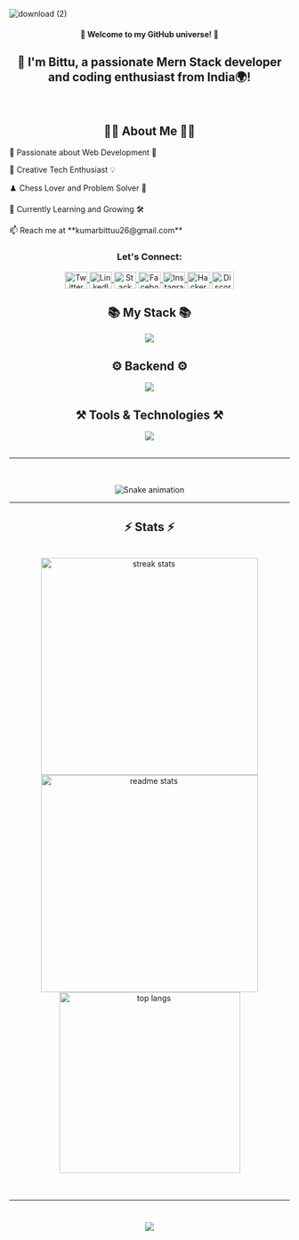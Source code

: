 ![download (2)](https://github.com/user-attachments/assets/a16d9650-0d51-4c5c-913d-d670d46f7c5e)

<h4 align="center">🚀 Welcome to my GitHub universe! 🚀</h4>
<h2 align="center">👋 I'm Bittu, a passionate Mern Stack developer and coding enthusiast from India🌍!</h2>
<br/>
<h2 align="center">👨‍💻 About Me 👨‍💻</h2>
<!-- <img align="right" width="250" alt="Coding" src="https://github.com/Bittukr7479/Bittukr7479/assets/143955797/3ac3278b-8a5e-46f1-9f9e-c01e3ee3874a" /> -->
<p align="left"> 🌟 Passionate about Web Development 🚀 </p>
<p align="left"> 🎨 Creative Tech Enthusiast 💡 </p>
<p align="left"> ♟️ Chess Lover and Problem Solver 💪 </p>
<p align="left"> 🌱 Currently Learning and Growing 🛠️ </p>
<p align="left"> 📫 Reach me at **kumarbittuu26@gmail.com** </p>

<h3 align="center">Let's Connect:</h3>
<p align="center">
  <a href="https://twitter.com/bittuku51471147" target="blank">
    <img align="center" src="https://raw.githubusercontent.com/rahuldkjain/github-profile-readme-generator/master/src/images/icons/Social/twitter.svg" alt="Twitter" height="30" width="40" />
  </a>
  <a href="https://www.linkedin.com/in/bittukr7479" target="blank">
    <img align="center" src="https://raw.githubusercontent.com/rahuldkjain/github-profile-readme-generator/master/src/images/icons/Social/linked-in-alt.svg" alt="LinkedIn" height="30" width="40" />
  </a>
  <a href="https://stackoverflow.com/users/your-id" target="blank">
    <img align="center" src="https://raw.githubusercontent.com/rahuldkjain/github-profile-readme-generator/master/src/images/icons/Social/stack-overflow.svg" alt="Stack Overflow" height="30" width="40" />
  </a>
  <a href="https://fb.com/your-id" target="blank">
    <img align="center" src="https://raw.githubusercontent.com/rahuldkjain/github-profile-readme-generator/master/src/images/icons/Social/facebook.svg" alt="Facebook" height="30" width="40" />
  </a>
  <a href="https://instagram.com/your-id" target="blank">
    <img align="center" src="https://raw.githubusercontent.com/rahuldkjain/github-profile-readme-generator/master/src/images/icons/Social/instagram.svg" alt="Instagram" height="30" width="40" />
  </a>
  <a href="https://www.hackerearth.com/your-id" target="blank">
    <img align="center" src="https://raw.githubusercontent.com/rahuldkjain/github-profile-readme-generator/master/src/images/icons/Social/hackerearth.svg" alt="HackerEarth" height="30" width="40" />
  </a>
  <a href="https://discord.gg/your-id" target="blank">
    <img align="center" src="https://raw.githubusercontent.com/rahuldkjain/github-profile-readme-generator/master/src/images/icons/Social/discord.svg" alt="Discord" height="30" width="40" />
  </a>
</p>
<h2></h2>

<h2 align="center">📚 My Stack 📚</h2>
<div align="center">
  <img src="https://skillicons.dev/icons?i=html,css,js,react,redux,materialui,tailwind,bootstrap"/>
</div>

<h2 align="center">⚙️ Backend ⚙️</h2>
<div align="center">
  <img src="https://skillicons.dev/icons?i=nodejs,express,mongo,mysql,python,django" />
</div>

<h2 align="center">⚒️ Tools & Technologies ⚒️</h2>
<div align="center">
  <img src="https://skillicons.dev/icons?i=git,github,figma" />
</div>
<br/>
<hr/>

<div align="center">
<!--   <h2>🐍 My Contributions 🐍</h2> -->
  <br>
<br clear="both">

<img src="https://raw.githubusercontent.com/maurodesouza/maurodesouza/output/snake.svg" alt="Snake animation" />
  <!--   <img alt="snake eating my contributions" src="https://raw.githubusercontent.com/Bittukr7479/Bittukr7479/output/github-contribution-grid-snake.svg" /> -->
<!--   <br/><br/><br/> -->
</div>
<hr/>
<h2 align="center">⚡ Stats ⚡</h2>
<br>
<div align="center">
  <img width=390 src="https://github-readme-streak-stats-salesp07.vercel.app/?user=Bittukr7479&count_private=true&theme=react&border_radius=10" alt="streak stats"/>
  <img width=390 src="https://github-readme-stats-salesp07.vercel.app/api?username=Bittukr7479&count_private=true&show_icons=true&theme=react&rank_icon=github&border_radius=10" alt="readme stats" />
  <br/>
  <img width=325 align="center" src="https://github-readme-stats-salesp07.vercel.app/api/top-langs/?username=Bittukr7479&layout=compact&theme=react&border_radius=10&size_weight=0.5&count_weight=0.5&exclude_repo=github-readme-stats" alt="top langs" />
</div>
<br/><br/>
<hr/>
<h1 align="center">
  <img src="https://readme-typing-svg.herokuapp.com/?font=Pacifico&size=35&center=true&vCenter=true&width=500&height=70&duration=4000&lines=Thanks+for+visiting+Us!+💖;Let's+Connect!+🚀;" />
</h1>

<br clear="both">
